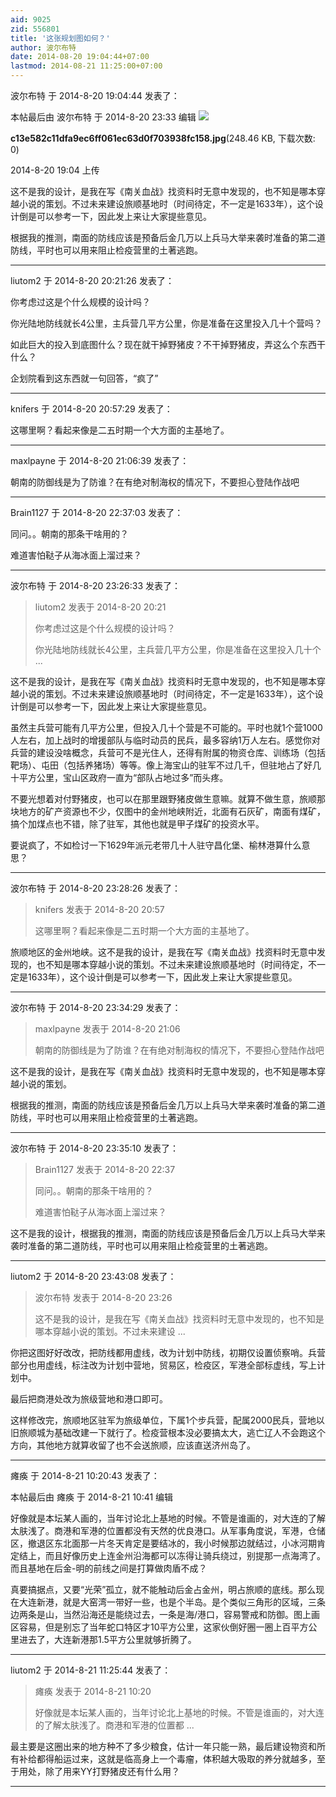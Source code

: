 ```yaml
---
aid: 9025
zid: 556801
title: '这张规划图如何？'
author: 波尔布特
date: 2014-08-20 19:04:44+07:00
lastmod: 2014-08-21 11:25:00+07:00
---
```


波尔布特 于 2014-8-20 19:04:44 发表了：

本帖最后由 波尔布特 于 2014-8-20 23:33 编辑 ![](https://cdn.jsdelivr.net/gh/lzjluzijie/beichao@main/img/190401yn8orz8wivoo00hv.jpg)



**c13e582c11dfa9ec6ff061ec63d0f703938fc158.jpg**(248.46 KB, 下载次数: 0)



2014-8-20 19:04 上传



这不是我的设计，是我在写《南关血战》找资料时无意中发现的，也不知是哪本穿越小说的策划。不过未来建设旅顺基地时（时间待定，不一定是1633年），这个设计倒是可以参考一下，因此发上来让大家提些意见。

根据我的推测，南面的防线应该是预备后金几万以上兵马大举来袭时准备的第二道防线，平时也可以用来阻止检疫营里的土著逃跑。

---------

liutom2 于 2014-8-20 20:21:26 发表了：

你考虑过这是个什么规模的设计吗？

你光陆地防线就长4公里，主兵营几平方公里，你是准备在这里投入几十个营吗？

如此巨大的投入到底图什么？现在就干掉野猪皮？不干掉野猪皮，弄这么个东西干什么？

企划院看到这东西就一句回答，“疯了”

---------

knifers 于 2014-8-20 20:57:29 发表了：

这哪里啊？看起来像是二五时期一个大方面的主基地了。

---------

maxlpayne 于 2014-8-20 21:06:39 发表了：

朝南的防御线是为了防谁？在有绝对制海权的情况下，不要担心登陆作战吧

---------

Brain1127 于 2014-8-20 22:37:03 发表了：

同问。。朝南的那条干啥用的？

难道害怕鞑子从海冰面上溜过来？

---------

波尔布特 于 2014-8-20 23:26:33 发表了：

> liutom2 发表于 2014-8-20 20:21
> 
> 你考虑过这是个什么规模的设计吗？
> 
> 你光陆地防线就长4公里，主兵营几平方公里，你是准备在这里投入几十个 ...



这不是我的设计，是我在写《南关血战》找资料时无意中发现的，也不知是哪本穿越小说的策划。不过未来建设旅顺基地时（时间待定，不一定是1633年），这个设计倒是可以参考一下，因此发上来让大家提些意见。

虽然主兵营可能有几平方公里，但投入几十个营是不可能的。平时也就1个营1000人左右，加上战时的增援部队与临时动员的民兵，最多容纳1万人左右。感觉你对兵营的建设没啥概念，兵营可不是光住人，还得有附属的物资仓库、训练场（包括靶场）、屯田（包括养猪场）等等。像上海宝山的驻军不过几千，但驻地占了好几十平方公里，宝山区政府一直为“部队占地过多”而头疼。

不要光想着对付野猪皮，也可以在那里跟野猪皮做生意嘛。就算不做生意，旅顺那块地方的矿产资源也不少，仅图中的金州地峡附近，北面有石灰矿，南面有煤矿，搞个加煤点也不错，除了驻军，其他也就是甲子煤矿的投资水平。

要说疯了，不如检讨一下1629年派元老带几十人驻守昌化堡、榆林港算什么意思？

---------

波尔布特 于 2014-8-20 23:28:26 发表了：

> knifers 发表于 2014-8-20 20:57
> 
> 这哪里啊？看起来像是二五时期一个大方面的主基地了。



旅顺地区的金州地峡。这不是我的设计，是我在写《南关血战》找资料时无意中发现的，也不知是哪本穿越小说的策划。不过未来建设旅顺基地时（时间待定，不一定是1633年），这个设计倒是可以参考一下，因此发上来让大家提些意见。

---------

波尔布特 于 2014-8-20 23:34:29 发表了：

> maxlpayne 发表于 2014-8-20 21:06
> 
> 朝南的防御线是为了防谁？在有绝对制海权的情况下，不要担心登陆作战吧



这不是我的设计，是我在写《南关血战》找资料时无意中发现的，也不知是哪本穿越小说的策划。

根据我的推测，南面的防线应该是预备后金几万以上兵马大举来袭时准备的第二道防线，平时也可以用来阻止检疫营里的土著逃跑。

---------

波尔布特 于 2014-8-20 23:35:10 发表了：

> Brain1127 发表于 2014-8-20 22:37
> 
> 同问。。朝南的那条干啥用的？
> 
> 难道害怕鞑子从海冰面上溜过来？



这不是我的设计，根据我的推测，南面的防线应该是预备后金几万以上兵马大举来袭时准备的第二道防线，平时也可以用来阻止检疫营里的土著逃跑。

---------

liutom2 于 2014-8-20 23:43:08 发表了：

> 波尔布特 发表于 2014-8-20 23:26
> 
> 这不是我的设计，是我在写《南关血战》找资料时无意中发现的，也不知是哪本穿越小说的策划。不过未来建设 ...



你把这图好好改改，把防线都用虚线，改为计划中防线，初期仅设置侦察哨。兵营部分也用虚线，标注改为计划中营地，贸易区，检疫区，军港全部标虚线，写上计划中。

最后把商港处改为旅级营地和港口即可。

这样修改完，旅顺地区驻军为旅级单位，下属1个步兵营，配属2000民兵，营地以旧旅顺城为基础改建一下就行了。检疫营根本没必要搞太大，逃亡辽人不会跑这个方向，其他地方就算收留了也不会送旅顺，应该直送济州岛了。

---------

瘫痪 于 2014-8-21 10:20:43 发表了：

本帖最后由 瘫痪 于 2014-8-21 10:41 编辑 

好像就是本坛某人画的，当年讨论北上基地的时候。不管是谁画的，对大连的了解太肤浅了。商港和军港的位置都没有天然的优良港口。从军事角度说，军港，仓储区，撤退区东北面那一片冬天肯定是要结冰的，我小时候那边就结过，小冰河期肯定结上，而且好像历史上连金州沿海都可以冻得让骑兵绕过，别提那一点海湾了。而且基地在后金-明的前线之间是打算做肉盾不成？

真要搞据点，又要“光荣”孤立，就不能触动后金占金州，明占旅顺的底线。那么现在大连新港，就是大窑湾一带好一些，也是个半岛。是个类似三角形的区域，三条边两条是山，当然沿海还是能绕过去，一条是海/港口，容易警戒和防御。图上画区容易，但是别忘了当年蛇口特区才10平方公里，这家伙倒好圈一圈上百平方公里进去了，大连新港那1.5平方公里就够折腾了。

---------

liutom2 于 2014-8-21 11:25:44 发表了：

> 瘫痪 发表于 2014-8-21 10:20
> 
> 好像就是本坛某人画的，当年讨论北上基地的时候。不管是谁画的，对大连的了解太肤浅了。商港和军港的位置都 ...



最主要是这圈出来的地方种不了多少粮食，估计一年只能一熟，最后建设物资和所有补给都得船运过来，这就是临高身上一个毒瘤，体积越大吸取的养分就越多，至于用处，除了用来YY打野猪皮还有什么用？

---------

